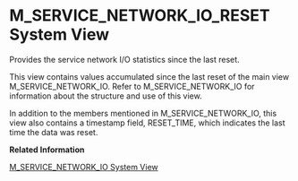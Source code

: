 <!-- loio20c04291751910148e1595988c271709 -->

# M\_SERVICE\_NETWORK\_IO\_RESET System View

Provides the service network I/O statistics since the last reset.



This view contains values accumulated since the last reset of the main view M\_SERVICE\_NETWORK\_IO. Refer to M\_SERVICE\_NETWORK\_IO for information about the structure and use of this view.

In addition to the members mentioned in M\_SERVICE\_NETWORK\_IO, this view also contains a timestamp field, RESET\_TIME, which indicates the last time the data was reset.

**Related Information**  


[M\_SERVICE\_NETWORK\_IO System View](m-service-network-io-system-view-20bf9c0.md "Provides service network I/O statistics.")

